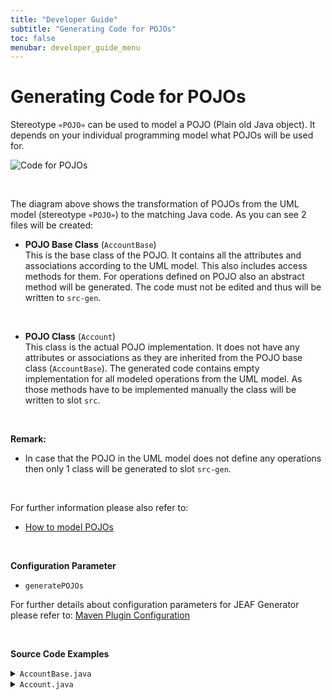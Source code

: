 ```yaml
---
title: "Developer Guide"
subtitle: "Generating Code for POJOs"
toc: false
menubar: developer_guide_menu
---
```


# Generating Code for POJOs

Stereotype `«POJO»` can be used to model a POJO (Plain old Java object). It depends on your individual programming model what POJOs will be used for.

![Code for POJOs](../../images/code_for_pojos.png)

<br>

The diagram above shows the transformation of POJOs from the UML model (stereotype `«POJO»`) to the matching Java code. As you can see 2 files will be created:<br>

- **POJO Base Class** (`AccountBase`)  
  This is the base class of the POJO. It contains all the attributes and associations according to the UML model. This also includes access methods for them. For operations defined on POJO also an abstract method will be generated. The code must not be edited and thus will be written to `src-gen`.  
  
  <br>

- **POJO Class** (`Account`)  
  This class is the actual POJO implementation. It does not have any attributes or associations as they are inherited from the POJO base class (`AccountBase`). The generated code contains empty implementation for all modeled operations from the UML model. As those methods have to be implemented manually the class will be written to slot `src`.

<br>

**Remark:**

- In case that the POJO in the UML model does not define any operations then only 1 class will be generated to slot `src-gen`.

<br>

For further information please also refer to:

- [How to model POJOs](../../uml-modeling-guide/how-to-model-pojos)

<br>

**Configuration Parameter**

- `generatePOJOs`

For further details about configuration parameters for JEAF Generator please refer to: [Maven Plugin Configuration](../maven-plugin-configuration)

<br>

**Source Code Examples**

<details>
  <summary><code>AccountBase.java</code></summary>
  <script src="https://emgithub.com/embed-v2.js?target=https%3A%2F%2Fgithub.com%2Fanaptecs%2Fjeaf-generator-samples%2Fblob%2Fmain%2Faccounting-pojos%2Fsrc-gen%2Fmain%2Fjava%2Fcom%2Fanaptecs%2Fjeaf%2Faccounting%2Fimpl%2Fpojo%2FAccountBase.java&style=base16%2Fatelier-forest-light&type=code&showBorder=on&showFileMeta=on&showFullPath=on&showCopy=on"></script>
</details>
<details>
  <summary><code>Account.java</code></summary>
  <script src="https://emgithub.com/embed-v2.js?target=https%3A%2F%2Fgithub.com%2Fanaptecs%2Fjeaf-generator-samples%2Fblob%2Fmain%2Faccounting-pojos%2Fsrc-gen%2Fmain%2Fjava%2Fcom%2Fanaptecs%2Fjeaf%2Faccounting%2Fimpl%2Fpojo%2FAccount.java&style=base16%2Fatelier-forest-light&type=code&showBorder=on&showFileMeta=on&showFullPath=on&showCopy=on"></script>
</details>
